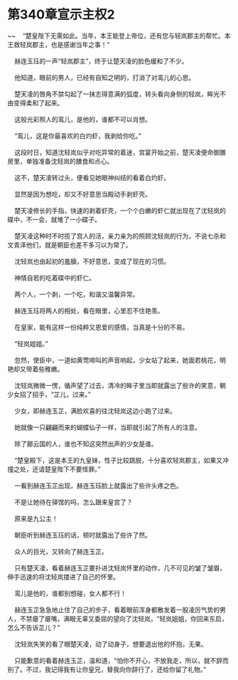 # 第340章宣示主权2
~~&nbsp;&nbsp;&nbsp;&nbsp;“楚皇陛下无需如此。当年，本王能登上帝位，还有您与轻岚郡主的帮忙。本王救轻岚郡主，也是感谢当年之事！”<br><br>&nbsp;&nbsp;&nbsp;&nbsp;赫连玉珏的一声“轻岚郡主”，终于让楚天凌的脸色缓和了不少。<br><br>&nbsp;&nbsp;&nbsp;&nbsp;他知道，眼前的男人，已经有自知之明的，打消了对鸾儿的心思。<br><br>&nbsp;&nbsp;&nbsp;&nbsp;楚天凌的唇角不禁勾起了一抹志得意满的弧度，转头看向身侧的轻岚，眸光不由变得柔和了起来。<br><br>&nbsp;&nbsp;&nbsp;&nbsp;这般光彩照人的鸾儿，是他的，谁都不可以肖想。<br><br>&nbsp;&nbsp;&nbsp;&nbsp;“鸾儿，这是你最喜欢的白灼虾，我剥给你吃。”<br><br>&nbsp;&nbsp;&nbsp;&nbsp;这段时日，知道沈轻岚似乎对吃异常的着迷，宫宴开始之前，楚天凌便命御膳房里，单独准备沈轻岚的膳食和点心。<br><br>&nbsp;&nbsp;&nbsp;&nbsp;这不，楚天凌转过头，便看见她眼神纠结的看着白灼虾。<br><br>&nbsp;&nbsp;&nbsp;&nbsp;显然是因为想吃，却又不好意思当殿动手剥虾壳。<br><br>&nbsp;&nbsp;&nbsp;&nbsp;楚天凌修长的手指，快速的剥着虾壳，一个个白嫩的虾仁就出现在了沈轻岚的碟中，不一会，就堆了一小碟子。<br><br>&nbsp;&nbsp;&nbsp;&nbsp;楚天凌这种时不时揽了宫人的活，亲力亲为的照顾沈轻岚的行为，不说七杀和文青泽他们，就是朝臣也差不多习以为常了。<br><br>&nbsp;&nbsp;&nbsp;&nbsp;沈轻岚也由起初的羞腼，不好意思，变成了现在的习惯。<br><br>&nbsp;&nbsp;&nbsp;&nbsp;神情自若的吃着碟中的虾仁。<br><br>&nbsp;&nbsp;&nbsp;&nbsp;两个人，一个剥，一个吃，和谐又温馨异常。<br><br>&nbsp;&nbsp;&nbsp;&nbsp;赫连玉珏将两人的相处，看在眼里，心里忍不住艳羡。<br><br>&nbsp;&nbsp;&nbsp;&nbsp;在皇家，能有这样一份纯粹又恩爱的感情，当真是十分的不易。<br><br>&nbsp;&nbsp;&nbsp;&nbsp;“轻岚姐姐。”<br><br>&nbsp;&nbsp;&nbsp;&nbsp;忽然，使臣中，一道如黄莺啼叫的声音响起，少女站了起来，她面若桃花，明艳却又带着些稚嫩。<br><br>&nbsp;&nbsp;&nbsp;&nbsp;沈轻岚微微一愣，循声望了过去，清冷的眸子里当即就露出了些许的笑意，朝少女招了招手，“芷儿，过来。”<br><br>&nbsp;&nbsp;&nbsp;&nbsp;少女，即赫连玉芷，满脸欢喜的往沈轻岚这边小跑了过来。<br><br>&nbsp;&nbsp;&nbsp;&nbsp;她就像一只翩翩而来的蝴蝶仙子一样，当即就引起了所有人的注意。<br><br>&nbsp;&nbsp;&nbsp;&nbsp;除了郦云国的人，谁也不知这突然出声的少女是谁。<br><br>&nbsp;&nbsp;&nbsp;&nbsp;“楚皇殿下，这是本王的九皇妹，性子比较跳脱，十分喜欢轻岚郡主，如果又冲撞之处，还请楚皇陛下不要怪罪。”<br><br>&nbsp;&nbsp;&nbsp;&nbsp;一看到赫连玉芷出现，赫连玉珏脸上就露出了些许头疼之色。<br><br>&nbsp;&nbsp;&nbsp;&nbsp;不是让她待在驿馆的吗，怎么跟来皇宫了？<br><br>&nbsp;&nbsp;&nbsp;&nbsp;原来是九公主！<br><br>&nbsp;&nbsp;&nbsp;&nbsp;朝臣听到赫连玉珏的话，顿时就露出了些许了然。<br><br>&nbsp;&nbsp;&nbsp;&nbsp;众人的目光，又转向了赫连玉芷。<br><br>&nbsp;&nbsp;&nbsp;&nbsp;只有楚天凌，看着赫连玉芷要扑进沈轻岚怀里的动作，几不可见的皱了皱眉，伸手迅速的将沈轻岚搂进了自己的怀里。<br><br>&nbsp;&nbsp;&nbsp;&nbsp;鸾儿是他的，谁都别想碰，女人都不行！<br><br>&nbsp;&nbsp;&nbsp;&nbsp;赫连玉芷急急地止住了自己的步子，看着眼前浑身都散发着一股凌厉气势的男人，不禁瘪了瘪嘴，满眼无辜又委屈的望向了沈轻岚，“轻岚姐姐，你回来东启，怎么不告诉芷儿？”<br><br>&nbsp;&nbsp;&nbsp;&nbsp;沈轻岚失笑的看了眼楚天凌，动了动身子，想要退出他的怀抱，无果。<br><br>&nbsp;&nbsp;&nbsp;&nbsp;只能歉意的看着赫连玉芷，温和道，“怕你不开心，不放我走，所以，就不辞而别了。不过，我记得我有让你皇兄，替我向你辞行了，还给你留了礼物。”<br><br>
                    

<script>_fwqdsqadxfw()</script>
<div><script>_dfwf1dw();</script></div>
<div><script>_dfwf1agdw();</script></div>
                